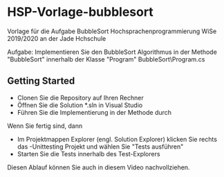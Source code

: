 # HSP-Vorlage-bubblesort
Vorlage für die Aufgabe BubbleSort
Hochsprachenprogrammierung WiSe 2019/2020 an der Jade Hchschule

Aufgabe: Implementieren Sie den BubbleSort Algorithmus in der Methode "BubbleSort" innerhalb der Klasse "Program" BubbleSort\Program.cs

## Getting Started
* Clonen Sie die Repository auf Ihren Rechner
* Öffnen Sie die Solution *.sln in Visual Studio
* Führen Sie die Implementierung in der Methode durch

Wenn Sie fertig sind, dann
* Im Projektmappen Explorer (engl. Solution Explorer) klicken Sie rechts das -Unittesting Projekt und wählen Sie "Tests ausführen"
* Starten Sie die Tests innerhalb des Test-Explorers

Diesen Ablauf können Sie auch in diesem Video nachvollziehen.
